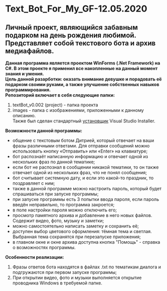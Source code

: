 # Text_Bot_For_My_GF-12.05.2020
## Личный проект, являющийся забавным подарком на день рождения любимой. Представляет собой текстового бота и архив медиафайлов. 
**Данная программа является проектом WinForms (.Net Framework) на C#. В этом проекте я применил все накопленные на данный момент знания и умения.**  
**Цель данной разарботки: оказать внимание девушке и порадовать её подарком своими руками, а также улучшение собственных навыков программирования.**  
**Репозиторий включает в себя следующие папки:**  
1. textBot_v0.002 (project) - папка проекта  
2. images - папка с изображениями, приложенными к данному описанию.   
Также был сделан стандартный [установщик](https://yadi.sk/d/8wbK1WYSu86j5w) Visual Studio Installer.  
  
**Возможности данной программы:**  
+ общение с текстовым ботом Дитрией, который отвечает на ваши фразы различными ответами. Для отправки сообщений можно использовать кнопку «Отправить» или «Enter» на клавиатуре;  
+ бот распознаёт написанную информацию и отвечает одной из нескольких фраз по данной тематике;  
+ если бот не распознал в сообщении никакой тематики, то он также отвечает одной из нескольких фраз, что не понял сообщения;  
+ бот считывает системную дату, и если это какой-то праздник, то поздравляет с ним;  
+ также в данной программе можно настроить пароль, который будет спрашиваться при запуске программы;
+ при запуске программы есть 3 попытки ввода пароля, если пароль введён неправильно, то программа закроется;
+ в поле настройки пароля можно отключить его;  
+ просмотр памятного архива и добавление в него новых файлов. Содержит видео, фото, музыку и заметки;  
+ можно самостоятельно написать заметку и сохранить её;  
+ доступен выбор цветового оформления: тёмная тема и светлая. Выбранная тема сохранятся при перезапуске приложения;  
+ в главном окне и окне архива доступна кнопка "Помощь" - справка о возможностях программы.  
  
**Особенности реализации:**  
1. Фразы ответов бота находятся в файлах .txt по тематикам диалога и подгружаются при первом запуске программы;
2. При открытии видео, фото и музыки выполняется открытие проводника Windows в требуемой папке.
